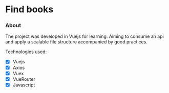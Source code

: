 # Find books

### About

The project was developed in Vuejs for learning. Aiming to consume an api and apply a scalable file structure accompanied by good practices.

Technologies used:

- [x] Vuejs
- [x] Axios
- [x] Vuex
- [x] VueRouter
- [x] Javascript
